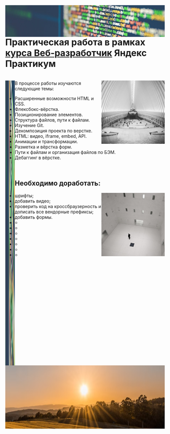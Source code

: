 <img align="right" src="./images/code.jpeg" alt="project photo" height="100" width="1100">
<br/>

# Практическая работа в рамках [курса Веб‑разработчик](https://practicum.yandex.ru/web/) Яндекс Практикум

<br/>

<img align="right" src="./images/cards-interliving.png" height="200" width="200">
<img align="left" src="./images/code.jpeg" alt="project photo" height="900" width="30"


В процессе работы изучаются следующие темы:

- Расширенные возможности HTML и CSS.
- Флексбокс-вёрстка.
- Позиционирование элементов.
- Структура файлов, пути к файлам.
- Изучение Git.
- Декомпозиция проекта по верстке.
- HTML: видео, iframe, embed, API.
- Анимации и трансформации.
- Разметка и вёрстка форм.
- Пути к файлам и организация файлов по БЭМ.
- Дебаггинг в вёрстке.

<br clear="right"/>


## Необходимо доработать:

<img align="right" src="./images/cards-question.png" alt="project photo" height="200" width="200">

- шрифты;
- добавить видео;
- проверить код на кроссбраузерность и дописать все вендорные префиксы;
- добавить формы.
- +
- +
- +
- +
- +
- +
- +
 
 <br clear="right"/>
 <br clear="left"/>
 
<img align="right" src="./images/sun.PNG" height="200" width="1100">



